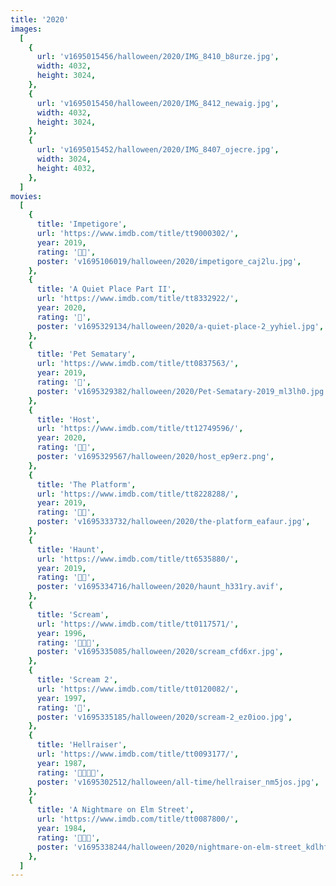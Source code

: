 ```yaml
---
title: '2020'
images:
  [
    {
      url: 'v1695015456/halloween/2020/IMG_8410_b8urze.jpg',
      width: 4032,
      height: 3024,
    },
    {
      url: 'v1695015450/halloween/2020/IMG_8412_newaig.jpg',
      width: 4032,
      height: 3024,
    },
    {
      url: 'v1695015452/halloween/2020/IMG_8407_ojecre.jpg',
      width: 3024,
      height: 4032,
    },
  ]
movies:
  [
    {
      title: 'Impetigore',
      url: 'https://www.imdb.com/title/tt9000302/',
      year: 2019,
      rating: '🔪🔪',
      poster: 'v1695106019/halloween/2020/impetigore_caj2lu.jpg',
    },
    {
      title: 'A Quiet Place Part II',
      url: 'https://www.imdb.com/title/tt8332922/',
      year: 2020,
      rating: '🔪',
      poster: 'v1695329134/halloween/2020/a-quiet-place-2_yyhiel.jpg',
    },
    {
      title: 'Pet Sematary',
      url: 'https://www.imdb.com/title/tt0837563/',
      year: 2019,
      rating: '🔪',
      poster: 'v1695329382/halloween/2020/Pet-Sematary-2019_ml3lh0.jpg',
    },
    {
      title: 'Host',
      url: 'https://www.imdb.com/title/tt12749596/',
      year: 2020,
      rating: '🔪🔪',
      poster: 'v1695329567/halloween/2020/host_ep9erz.png',
    },
    {
      title: 'The Platform',
      url: 'https://www.imdb.com/title/tt8228288/',
      year: 2019,
      rating: '🔪🔪',
      poster: 'v1695333732/halloween/2020/the-platform_eafaur.jpg',
    },
    {
      title: 'Haunt',
      url: 'https://www.imdb.com/title/tt6535880/',
      year: 2019,
      rating: '🔪🔪',
      poster: 'v1695334716/halloween/2020/haunt_h331ry.avif',
    },
    {
      title: 'Scream',
      url: 'https://www.imdb.com/title/tt0117571/',
      year: 1996,
      rating: '🔪🔪🔪',
      poster: 'v1695335085/halloween/2020/scream_cfd6xr.jpg',
    },
    {
      title: 'Scream 2',
      url: 'https://www.imdb.com/title/tt0120082/',
      year: 1997,
      rating: '🔪',
      poster: 'v1695335185/halloween/2020/scream-2_ez0ioo.jpg',
    },
    {
      title: 'Hellraiser',
      url: 'https://www.imdb.com/title/tt0093177/',
      year: 1987,
      rating: '🔪🔪🔪🔪',
      poster: 'v1695302512/halloween/all-time/hellraiser_nm5jos.jpg',
    },
    {
      title: 'A Nightmare on Elm Street',
      url: 'https://www.imdb.com/title/tt0087800/',
      year: 1984,
      rating: '🔪🔪🔪',
      poster: 'v1695338244/halloween/2020/nightmare-on-elm-street_kdlhfr.jpg',
    },
  ]
---
```

